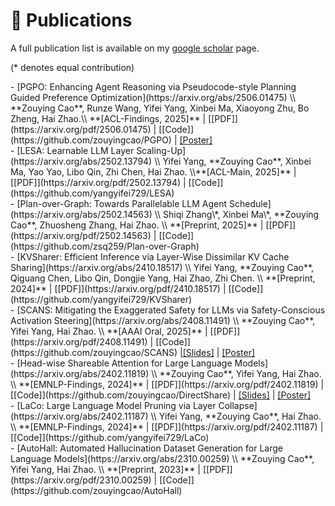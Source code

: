 # 📝 Publications

A full publication list is available on my [google scholar](https://scholar.google.com/citations?user=IIA4hMEAAAAJ&hl=zh-CN) page.

(* denotes equal contribution)
<div class='paper-box-text' markdown="1">
- [PGPO: Enhancing Agent Reasoning via Pseudocode-style Planning Guided Preference Optimization](https://arxiv.org/abs/2506.01475) \\
  **Zouying Cao**, Runze Wang, Yifei Yang, Xinbei Ma, Xiaoyong Zhu, Bo Zheng, Hai Zhao.\\
  **[ACL-Findings, 2025]** | [[PDF]](https://arxiv.org/pdf/2506.01475) | [[Code]](https://github.com/zouyingcao/PGPO) | <a href="https://zouyingcao.github.io/_pages/files/PGPO-poster.pdf" target="_blank">[Poster]</a>
</div>

<div class='paper-box-text' markdown="1">
- [LESA: Learnable LLM Layer Scaling-Up](https://arxiv.org/abs/2502.13794) \\
  Yifei Yang, **Zouying Cao**, Xinbei Ma, Yao Yao, Libo Qin, Zhi Chen, Hai Zhao. \\**[ACL-Main, 2025]** | [[PDF]](https://arxiv.org/pdf/2502.13794) | [[Code]](https://github.com/yangyifei729/LESA)
</div>

<div class='paper-box-text' markdown="1">
- [Plan-over-Graph: Towards Parallelable LLM Agent Schedule](https://arxiv.org/abs/2502.14563) \\
  Shiqi Zhang\*, Xinbei Ma\*, **Zouying Cao**, Zhuosheng Zhang, Hai Zhao. \\ **[Preprint, 2025]** | [[PDF]](https://arxiv.org/pdf/2502.14563) | [[Code]](https://github.com/zsq259/Plan-over-Graph)
</div>

<div class='paper-box-text' markdown="1">
- [KVSharer: Efficient Inference via Layer-Wise Dissimilar KV Cache Sharing](https://arxiv.org/abs/2410.18517) \\
  Yifei Yang, **Zouying Cao**, Qiguang Chen, Libo Qin, Dongjie Yang, Hai Zhao, Zhi Chen. \\
  **[Preprint, 2024]** | [[PDF]](https://arxiv.org/pdf/2410.18517) | [[Code]](https://github.com/yangyifei729/KVSharer)
</div>

<div class='paper-box-text' markdown="1">
- [SCANS: Mitigating the Exaggerated Safety for LLMs via Safety-Conscious Activation Steering](https://arxiv.org/abs/2408.11491) \\
  **Zouying Cao**, Yifei Yang, Hai Zhao. \\
  **[AAAI Oral, 2025]** | [[PDF]](https://arxiv.org/pdf/2408.11491) | [[Code]](https://github.com/zouyingcao/SCANS) <a href="https://zouyingcao.github.io/_pages/files/AAAI 2025.pptx" target="_blank"> |[Slides]</a> | <a href="https://zouyingcao.github.io/_pages/files/SCANS-poster.pdf" target="_blank">[Poster]</a>
</div>

<div class='paper-box-text' markdown="1">
- [Head-wise Shareable Attention for Large Language Models](https://arxiv.org/abs/2402.11819) \\
  **Zouying Cao**, Yifei Yang, Hai Zhao. \\
  **[EMNLP-Findings, 2024]** | [[PDF]](https://arxiv.org/pdf/2402.11819) | [[Code]](https://github.com/zouyingcao/DirectShare) | <a href="https://zouyingcao.github.io/_pages/files/EMNLP 2024.pptx" target="_blank">[Slides]</a> | <a href="https://zouyingcao.github.io/_pages/files/DirectShare-poster.pdf" target="_blank">[Poster]</a>

</div>

<div class='paper-box-text' markdown="1">
- [LaCo: Large Language Model Pruning via Layer Collapse](https://arxiv.org/abs/2402.11187) \\
  Yifei Yang, **Zouying Cao**, Hai Zhao. \\
  **[EMNLP-Findings, 2024]** | [[PDF]](https://arxiv.org/pdf/2402.11187) | [[Code]](https://github.com/yangyifei729/LaCo)
</div>

<div class='paper-box-text' markdown="1">
- [AutoHall: Automated Hallucination Dataset Generation for Large Language Models](https://arxiv.org/abs/2310.00259) \\
  **Zouying Cao**, Yifei Yang, Hai Zhao. \\
  **[Preprint, 2023]** | [[PDF]](https://arxiv.org/pdf/2310.00259) | [[Code]](https://github.com/zouyingcao/AutoHall)
</div>
